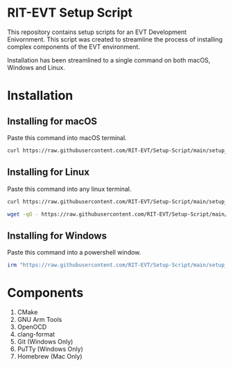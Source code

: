 # RIT-EVT Setup Script
This repository contains setup scripts for an EVT Development Enivornment. This script was created to streamline the process of installing complex components of the EVT environment.

Installation has been streamlined to a single command on both macOS, Windows and Linux.

# Installation
## Installing for macOS
Paste this command into macOS terminal.
```bash
curl https://raw.githubusercontent.com/RIT-EVT/Setup-Script/main/setup_mac.sh | sh
```

## Installing for Linux
Paste this command into any linux terminal.
```bash
curl https://raw.githubusercontent.com/RIT-EVT/Setup-Script/main/setup_linux.sh | bash
```
```bash
wget -qO - https://raw.githubusercontent.com/RIT-EVT/Setup-Script/main/setup_linux.sh | bash
```

## Installing for Windows
Paste this command into a powershell window.
```powershell
irm "https://raw.githubusercontent.com/RIT-EVT/Setup-Script/main/setup_windows.ps1" | iex
```

# Components
1. CMake
2. GNU Arm Tools
3. OpenOCD
4. clang-format
5. Git (Windows Only)
6. PuTTy (Windows Only)
7. Homebrew (Mac Only)
